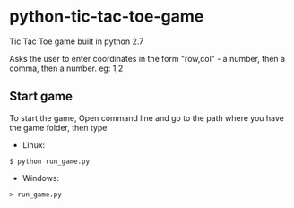 # python-tic-tac-toe-game
Tic Tac Toe game built in python 2.7

Asks the user to enter coordinates in the form "row,col" - a number, then a comma, then a number.
eg: 1,2

## Start game
To start the game, Open command line and go to the path where you have the game folder, then type
- Linux: 
```
$ python run_game.py
```
- Windows: 
```
> run_game.py
```
